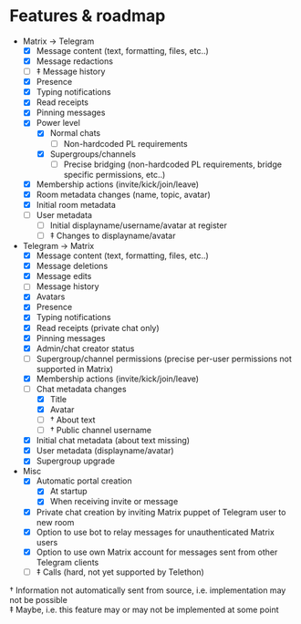# Features & roadmap

* Matrix → Telegram
  * [x] Message content (text, formatting, files, etc..)
  * [x] Message redactions
  * [ ] ‡ Message history
  * [x] Presence
  * [x] Typing notifications
  * [x] Read receipts
  * [x] Pinning messages
  * [x] Power level
    * [x] Normal chats
      * [ ] Non-hardcoded PL requirements
	* [x] Supergroups/channels
	  * [ ] Precise bridging (non-hardcoded PL requirements, bridge specific permissions, etc..)
  * [x] Membership actions (invite/kick/join/leave)
  * [x] Room metadata changes (name, topic, avatar)
  * [x] Initial room metadata
  * [ ] User metadata
    * [ ] Initial displayname/username/avatar at register
    * [ ] ‡ Changes to displayname/avatar
* Telegram → Matrix
  * [x] Message content (text, formatting, files, etc..)
  * [x] Message deletions
  * [x] Message edits
  * [ ] Message history
  * [x] Avatars
  * [x] Presence
  * [x] Typing notifications
  * [x] Read receipts (private chat only)
  * [x] Pinning messages
  * [x] Admin/chat creator status
  * [ ] Supergroup/channel permissions (precise per-user permissions not supported in Matrix)
  * [x] Membership actions (invite/kick/join/leave)
  * [ ] Chat metadata changes
    * [x] Title
    * [x] Avatar
    * [ ] † About text
    * [ ] † Public channel username
  * [x] Initial chat metadata (about text missing)
  * [x] User metadata (displayname/avatar)
  * [x] Supergroup upgrade
* Misc
  * [x] Automatic portal creation
    * [x] At startup
    * [x] When receiving invite or message
  * [x] Private chat creation by inviting Matrix puppet of Telegram user to new room
  * [x] Option to use bot to relay messages for unauthenticated Matrix users
  * [x] Option to use own Matrix account for messages sent from other Telegram clients
  * [ ] ‡ Calls (hard, not yet supported by Telethon)

† Information not automatically sent from source, i.e. implementation may not be possible  
‡ Maybe, i.e. this feature may or may not be implemented at some point
